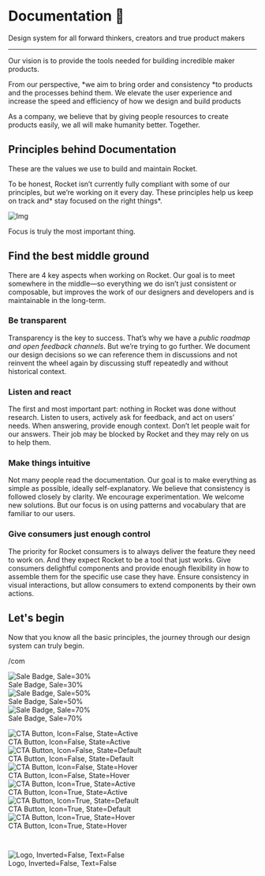 
# Documentation 🚀

Design system for all forward thinkers, creators and true product makers

---

Our vision is to provide the tools needed for building incredible maker products.

From our perspective, *we aim to bring order and consistency *to products and the processes behind them. We elevate the user experience and increase the speed and efficiency of how we design and build products

As a company, we believe that by giving people resources to create products easily, we all will make humanity better. Together.

## Principles behind Documentation

These are the values we use to build and maintain Rocket.

To be honest, Rocket isn’t currently fully compliant with some of our principles, but we’re working on it every day. These principles help us keep on track and* stay focused on the right things*.

![Img](https://studio-assets.supernova.io/design-systems/14533/9289758a-6300-472a-bbc6-a57098081abf.jpeg?Expires=1990828800&Policy=eyJTdGF0ZW1lbnQiOlt7IlJlc291cmNlIjoiaHR0cHM6Ly9zdHVkaW8tYXNzZXRzLnN1cGVybm92YS5pby9kZXNpZ24tc3lzdGVtcy8xNDUzMy85Mjg5NzU4YS02MzAwLTQ3MmEtYmJjNi1hNTcwOTgwODFhYmYuanBlZyIsIkNvbmRpdGlvbiI6eyJEYXRlTGVzc1RoYW4iOnsiQVdTOkVwb2NoVGltZSI6MTk5MDgyODgwMH19fV19&Signature=E9DL6D-ZtS~4qaH18y5tnHC4gtpQUzZb85NmDFMuezn~MaWHPSumzBv6tXkxGqSgGyKh~9FaYnbfHkcJhU~4F~jdbuY70gbRxUpvnBtyCpz8o0mci-d2A9WoIZ3RGl11izD3c2WMfUaKhSaFlUw8cTGP-9vrqeUi58O2P4zYT9eAeyvOIFzQXgIgljhxiB9mIVU5a4j1vDL8ntJpagEZukKRskOgMrrB4LNQ-nRsvXFF7W5C5EkdoZPZf4jFxcQu2Yj6M9-bqNBXubYMsYYhEXqvqUOAnYVaE59E5PSSe43HKv2gp1ajSJ3ttHtTtCITO8Vyfh1FoTl03Z18ki8iZg__&Key-Pair-Id=APKAJGK34LCCAUR7N6LA)

Focus is truly the most important thing.

## Find the best middle ground

There are 4 key aspects when working on Rocket. Our goal is to meet somewhere in the middle—so everything we do isn’t just consistent or composable, but improves the work of our designers and developers and is maintainable in the long-term.

### Be transparent

Transparency is the key to success. That’s why we have a *public roadmap and open feedback channels*. But we’re trying to go further. We document our design decisions so we can reference them in discussions and not reinvent the wheel again by discussing stuff repeatedly and without historical context.

### Listen and react

The first and most important part: nothing in Rocket was done without research. Listen to users, actively ask for feedback, and act on users’ needs. When answering, provide enough context. Don’t let people wait for our answers. Their job may be blocked by Rocket and they may rely on us to help them.

### Make things intuitive

Not many people read the documentation. Our goal is to make everything as simple as possible, ideally self-explanatory. We believe that consistency is followed closely by clarity. We encourage experimentation. We welcome new solutions. But our focus is on using patterns and vocabulary that are familiar to our users.

### Give consumers just enough control

The priority for Rocket consumers is to always deliver the feature they need to work on. And they expect Rocket to be a tool that just works. Give consumers delightful components and provide enough flexibility in how to assemble them for the specific use case they have. Ensure consistency in visual interactions, but allow consumers to extend components by their own actions.

## Let's begin

Now that you know all the basic principles, the journey through our design system can truly begin.

/com

  
![Sale Badge, Sale=30%](https://studio-assets.supernova.io/design-systems/14533/e8f0b32b-111c-4006-bd72-44950537bbc3.png?Expires=1990828800&Policy=eyJTdGF0ZW1lbnQiOlt7IlJlc291cmNlIjoiaHR0cHM6Ly9zdHVkaW8tYXNzZXRzLnN1cGVybm92YS5pby9kZXNpZ24tc3lzdGVtcy8xNDUzMy9lOGYwYjMyYi0xMTFjLTQwMDYtYmQ3Mi00NDk1MDUzN2JiYzMucG5nIiwiQ29uZGl0aW9uIjp7IkRhdGVMZXNzVGhhbiI6eyJBV1M6RXBvY2hUaW1lIjoxOTkwODI4ODAwfX19XX0_&Signature=dfPBtESQFEGZjWjxoMne2sUiY3ROwqM2sYP5Iv-SqL1QyFfQ6ZzKTiNkKWxjehW44cjDQhKGxxdM2dzCQBpTHzi48Rbc58IjPLr1Zkr30btFgHtQJhEVyrrQP9yIE3A4q4o7dmdBYlJTcdvpv3xzY3jRTuZb8W17JWzDJNMc3-vwT0YmLjhlhEhsB0mR00f4urfBkkGFzHMiG9t4jjlN5oUph0o5OTlo7beo2IaaXJMbnBsCOv0aFvFXKzrqs--wQM-zworylCOS-j-szUukQbcrptu6vAkr~I~doy3Ff83JLdiFIg6QnNCyji7wRktaUhtX1Iu8NBgvb~DY54u6rw__&Key-Pair-Id=APKAJGK34LCCAUR7N6LA)  
Sale Badge, Sale=30%  
![Sale Badge, Sale=50%](https://studio-assets.supernova.io/design-systems/14533/a480cabd-74a8-4f84-8b1d-84b344c30556.png?Expires=1990828800&Policy=eyJTdGF0ZW1lbnQiOlt7IlJlc291cmNlIjoiaHR0cHM6Ly9zdHVkaW8tYXNzZXRzLnN1cGVybm92YS5pby9kZXNpZ24tc3lzdGVtcy8xNDUzMy9hNDgwY2FiZC03NGE4LTRmODQtOGIxZC04NGIzNDRjMzA1NTYucG5nIiwiQ29uZGl0aW9uIjp7IkRhdGVMZXNzVGhhbiI6eyJBV1M6RXBvY2hUaW1lIjoxOTkwODI4ODAwfX19XX0_&Signature=In9ipN5-zYz4Ljxp1C5opBbCA-nNBCZj2tM7zdm2T28Ekno~x6CTHJwetnIJFayiVkc8Yv3WbEWWjakfNgpTzyqkdK0l~LnEd9GfPFJ2y80F7-5MVIfl-RPSV96oIqMP0pNDcmdYllbfxWo2FSn~MWvoc4aSMoEJqVOEtPN5eUpXqibsThP5Z70Qz2OR5KIAcT7unwQ-qMW5AfCMvRBG5g7ddsWtHq6kI-VWkWj8xDDBXM5Z3oVdJ-FdpWtnvP4JBYBtsCo-yTdmV02pJpDZ3OEIr4pYeADcxT-E9k6Ikjwh4-2Ztz2-TrG5YWlYwOK42sCCdtBF9ptO4xV28VQhqg__&Key-Pair-Id=APKAJGK34LCCAUR7N6LA)  
Sale Badge, Sale=50%  
![Sale Badge, Sale=70%](https://studio-assets.supernova.io/design-systems/14533/2912ee88-3338-430d-a47a-c2ba36e652e5.png?Expires=1990828800&Policy=eyJTdGF0ZW1lbnQiOlt7IlJlc291cmNlIjoiaHR0cHM6Ly9zdHVkaW8tYXNzZXRzLnN1cGVybm92YS5pby9kZXNpZ24tc3lzdGVtcy8xNDUzMy8yOTEyZWU4OC0zMzM4LTQzMGQtYTQ3YS1jMmJhMzZlNjUyZTUucG5nIiwiQ29uZGl0aW9uIjp7IkRhdGVMZXNzVGhhbiI6eyJBV1M6RXBvY2hUaW1lIjoxOTkwODI4ODAwfX19XX0_&Signature=f7LlwUPCFVarAjHXovWag6XOqF80rwMxdbYPFK8pbDZkfx0tavRY-WT7VjLXbkY5su1dqo98yiLDQGG1nlDd2zK1LBr52tlR1YPGWIFiM8~urHhaez2vZ5eD7V1ivqzNZn82~VquhjRx9eZlRgZBuCUbjTfySUorrVAXwc2ZQyml3raX58RfbMPboePxNIBCWQ9m-hxIsyTd4MS8OxFh9cKfJ9wzzlIzsmowRBLv6suURB~gDSb1-IhW5MOG9IgPMeG4Xl8jClp-YDzOqBFaSR1z9BJ1Ip~Pm8SD0DLf4V~bJyV2NoLd4lz562o3JVjH6rcNPbX9G5Zh9YLgYvsvMQ__&Key-Pair-Id=APKAJGK34LCCAUR7N6LA)  
Sale Badge, Sale=70%  


  
![CTA Button, Icon=False, State=Active](https://studio-assets.supernova.io/design-systems/14533/46f549dc-df55-49ce-874e-dd721d71eeb9.png?Expires=1990828800&Policy=eyJTdGF0ZW1lbnQiOlt7IlJlc291cmNlIjoiaHR0cHM6Ly9zdHVkaW8tYXNzZXRzLnN1cGVybm92YS5pby9kZXNpZ24tc3lzdGVtcy8xNDUzMy80NmY1NDlkYy1kZjU1LTQ5Y2UtODc0ZS1kZDcyMWQ3MWVlYjkucG5nIiwiQ29uZGl0aW9uIjp7IkRhdGVMZXNzVGhhbiI6eyJBV1M6RXBvY2hUaW1lIjoxOTkwODI4ODAwfX19XX0_&Signature=DutambvhfZYUGWXyr6dqs1Syal3YqUoNg7Cv7CmVLyFJ4~X3ve7QsGBwqTH7qxs8QKdIFWfNEze1GfXveJLTMwueNnGrcaXfgpKvQOwCsbKhfzEcI-HOPQC2M98qAU~yP2OVKW4IaYbqEbAs2E6jlrG9JIo9Zck4XJvsPX5uvzTWXhWmNo19k8lwS9oZKoDFDfZpPHcw5W6VnS-b-gdRjyFwfgDYxVNfWFdfQtYl-9eYHEYPkpoQUrMIoiB-Fpnjjx8hEQGBHSkFh7M8p1tVspvK~0q-Fs66g-8LJzUCZa~NGOJSdtqhHsuT7ewAsIWGXk0dKoEYzQKDZR6u7QBHvw__&Key-Pair-Id=APKAJGK34LCCAUR7N6LA)  
CTA Button, Icon=False, State=Active  
![CTA Button, Icon=False, State=Default](https://studio-assets.supernova.io/design-systems/14533/bc7c0e07-740f-4b09-ba35-262e2578e599.png?Expires=1990828800&Policy=eyJTdGF0ZW1lbnQiOlt7IlJlc291cmNlIjoiaHR0cHM6Ly9zdHVkaW8tYXNzZXRzLnN1cGVybm92YS5pby9kZXNpZ24tc3lzdGVtcy8xNDUzMy9iYzdjMGUwNy03NDBmLTRiMDktYmEzNS0yNjJlMjU3OGU1OTkucG5nIiwiQ29uZGl0aW9uIjp7IkRhdGVMZXNzVGhhbiI6eyJBV1M6RXBvY2hUaW1lIjoxOTkwODI4ODAwfX19XX0_&Signature=kTtH~XyQDEHPKkiIBSecX06rDUFfdvVEqcqbcCKLzpFzAXxvgHiOE0tdzK7tNEuSAfSJXCghy1nCREaCPalI6OseCByXsAKd7b6xEHr6X5x1GKiLmDGKJn8wrxoXsUDtVQreks94Vnu11C37bRywq4l0RXNxL2nDiDXW-YsGo8-8qme9sbad8qIucHdSBL1aJueqJBKZ0a~jOYniNbB0eZ5u3fPoBpx~wjgAHVUHYf~WfbMWvr7bzrv3dkDcPJJwYTrim8cWsarnLL4CT71doWFAoPrzOSPR90qe1xvSsUM2heE30N0UVEYryhgZANXnuijy-vl-ETtqap4Zt5q2AQ__&Key-Pair-Id=APKAJGK34LCCAUR7N6LA)  
CTA Button, Icon=False, State=Default  
![CTA Button, Icon=False, State=Hover](https://studio-assets.supernova.io/design-systems/14533/347e86cb-e1c9-4ee7-8485-7f02aa57fc27.png?Expires=1990828800&Policy=eyJTdGF0ZW1lbnQiOlt7IlJlc291cmNlIjoiaHR0cHM6Ly9zdHVkaW8tYXNzZXRzLnN1cGVybm92YS5pby9kZXNpZ24tc3lzdGVtcy8xNDUzMy8zNDdlODZjYi1lMWM5LTRlZTctODQ4NS03ZjAyYWE1N2ZjMjcucG5nIiwiQ29uZGl0aW9uIjp7IkRhdGVMZXNzVGhhbiI6eyJBV1M6RXBvY2hUaW1lIjoxOTkwODI4ODAwfX19XX0_&Signature=KK9TRo6xqelvq31q4tgDCsyAanZtafRBFE~oieHKVfnpDQsHatYHc1d0Ol098zuBG09ZPcUkVB96jA3qD8g-Xa3fbv~pZUXpsSgkgKw4750qkbI60Fw90uq4yqR9SrgsFaRdN6paD5Go10TBvMgrluRrkuagK4u0AnNHVavLGW1dnE0gwhfnt6wIJ4L8Gyf~4jBsb6RhGBQk5XsEHuo8E8SJdNQUe9K7LxonhpgtfQt16k7rlBtS0IxfM5dStcxpIAmqA9hAQ4HOMrCvkYFlnsQTK40O9QjX6SRNP~PvWERSaf4O1xwcGzglOh0FyggH5r7C7jel6K94oh07eQCL5A__&Key-Pair-Id=APKAJGK34LCCAUR7N6LA)  
CTA Button, Icon=False, State=Hover  
![CTA Button, Icon=True, State=Active](https://studio-assets.supernova.io/design-systems/14533/78a42ac1-69d6-4e85-a1ec-43dd91a184f0.png?Expires=1990828800&Policy=eyJTdGF0ZW1lbnQiOlt7IlJlc291cmNlIjoiaHR0cHM6Ly9zdHVkaW8tYXNzZXRzLnN1cGVybm92YS5pby9kZXNpZ24tc3lzdGVtcy8xNDUzMy83OGE0MmFjMS02OWQ2LTRlODUtYTFlYy00M2RkOTFhMTg0ZjAucG5nIiwiQ29uZGl0aW9uIjp7IkRhdGVMZXNzVGhhbiI6eyJBV1M6RXBvY2hUaW1lIjoxOTkwODI4ODAwfX19XX0_&Signature=dkyqZgFsHj3Sgv7P2AtPoL4s9-KiGzLL7WlZV1LJtNX9Qgs3vliLhT2MqUPAj62PKOnsFfoyBKQBQrRzDvxzA-lTzXGpRvVSlKVGrP6glVc4uAWBH2T~0gzZIE53LX9VGkzU8uDr4Lhbjf8YvrBAn9TD3dBOnzHgrPf85XybCbbAePDkl5hRYFArLFiiqqISWnJp-vSdgVGc9x9dqxZGoCe6Z5kAeli~RrAZDByM2JlV9BtBUl0XAo~8ri6e4Fs44wAKi0HpAxsa1dy28YwHK~Xz-CX3c4g4liv5VnqdtJri51gighnYOLhHXpzF0tgQ5-1hjxZYwM8SBVCo4PusBQ__&Key-Pair-Id=APKAJGK34LCCAUR7N6LA)  
CTA Button, Icon=True, State=Active  
![CTA Button, Icon=True, State=Default](https://studio-assets.supernova.io/design-systems/14533/16446c2d-bc7a-4713-bd2e-66c9edd418cb.png?Expires=1990828800&Policy=eyJTdGF0ZW1lbnQiOlt7IlJlc291cmNlIjoiaHR0cHM6Ly9zdHVkaW8tYXNzZXRzLnN1cGVybm92YS5pby9kZXNpZ24tc3lzdGVtcy8xNDUzMy8xNjQ0NmMyZC1iYzdhLTQ3MTMtYmQyZS02NmM5ZWRkNDE4Y2IucG5nIiwiQ29uZGl0aW9uIjp7IkRhdGVMZXNzVGhhbiI6eyJBV1M6RXBvY2hUaW1lIjoxOTkwODI4ODAwfX19XX0_&Signature=dJbiraioCjYhOeKvekp1wxrYFbq83IALHzj4f9kQqBJesTXzmvhWqYOGjk4fDOb87CvblZa6uZyp6ixdJLr2oDBrehGQBF-bpGKM1l0wMCLegwWPDvnspE4kkQbaIpOCc2ETBhXu06rD0xA-Pj5eVF7lbq~Bvmchxd4HrqXMzOMvDuyu8oq9M6uLzzRKoaxDunJ5mFei7eLArlOUWFeyAFvQxtkETFhXC7YS3BlyPfsg8AQLjzfRs46klcHcaUHN1QqVyEs7X2bW7KDAgyqw~bueyLbHR2-mawq8Wk0EihBjarnGE5pVh5gaIDAqq9Br~l7TVdUqd4J9FZvluuTzmA__&Key-Pair-Id=APKAJGK34LCCAUR7N6LA)  
CTA Button, Icon=True, State=Default  
![CTA Button, Icon=True, State=Hover](https://studio-assets.supernova.io/design-systems/14533/e63d2e04-af76-445d-825b-1e61e4ef0913.png?Expires=1990828800&Policy=eyJTdGF0ZW1lbnQiOlt7IlJlc291cmNlIjoiaHR0cHM6Ly9zdHVkaW8tYXNzZXRzLnN1cGVybm92YS5pby9kZXNpZ24tc3lzdGVtcy8xNDUzMy9lNjNkMmUwNC1hZjc2LTQ0NWQtODI1Yi0xZTYxZTRlZjA5MTMucG5nIiwiQ29uZGl0aW9uIjp7IkRhdGVMZXNzVGhhbiI6eyJBV1M6RXBvY2hUaW1lIjoxOTkwODI4ODAwfX19XX0_&Signature=duogtXTVRkxnQHUod0SmwTSqiNnwac8~FkiLZDjRz-Bi0bh5BQ1BkTtUIPU-zLLKpBBdAayBSJlBj0pBR~kqHhxQsE-H1Ufd9KA~-csUY1K8Y9X~bJpKdJLU52Qe~ryBvwm-qKaKmap9hlS7J-1G1PJVo-QwCpD3G69IcIWfNlAoH-Mjwu5oWgYL~ROY3DylDevdWiIt29M82E8b6Pa5~vh9lYNShRJB071-LTB5So2tp0WlSevjrNf8qu6NnW7vU8xef3IcKPssItqcFbT5jkZE6Sd0dj5-M2zhtDyUflfoI92JwwmoHhsj735VO0ixxTcfKWWyl0N-I~EIheup9w__&Key-Pair-Id=APKAJGK34LCCAUR7N6LA)  
CTA Button, Icon=True, State=Hover  


```javascript  
  
```

  
![Logo, Inverted=False, Text=False](https://studio-assets.supernova.io/design-systems/14533/ee407e4b-7a76-43ba-adc5-5927af3f7e23.png?Expires=1990828800&Policy=eyJTdGF0ZW1lbnQiOlt7IlJlc291cmNlIjoiaHR0cHM6Ly9zdHVkaW8tYXNzZXRzLnN1cGVybm92YS5pby9kZXNpZ24tc3lzdGVtcy8xNDUzMy9lZTQwN2U0Yi03YTc2LTQzYmEtYWRjNS01OTI3YWYzZjdlMjMucG5nIiwiQ29uZGl0aW9uIjp7IkRhdGVMZXNzVGhhbiI6eyJBV1M6RXBvY2hUaW1lIjoxOTkwODI4ODAwfX19XX0_&Signature=kOqk1-dBAEfswt6YwYHMQ0wVsNIAVi80Koc-tyJ0iN6gUNeE6KXMqGFZfa5uoaQL1vNJBI4lqdgLzY0R0gC49G0OZdRbP3Rl8lJ3uZ633ywfu5iNTbLAvndQ8vj7eLKzu7DD9ruXX~qecJYlggmKS9K9Ag5o-kXZHoyG9BExuBctWvLBy5UDYDazGr42dgcg~LEFzycqdikhqvbdgm9yLZqdBXh2oSHTGZWLdbCxtVix0OSgE491V3aTsrXIuF4OvZLMD8zRo-xbh7z79y2RR1u3c5Fm4fWespaXfb7UxVGQE8uS-x1fq2ceBUMULFiP0Qw1sH3aaVfPOBuGTHosgw__&Key-Pair-Id=APKAJGK34LCCAUR7N6LA)  
Logo, Inverted=False, Text=False  


  
  
